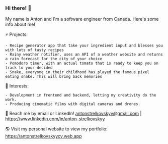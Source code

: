 ### Hi there! 👋

My name is Anton and I'm a software engineer from Canada. Here's some info about me!

⚡ Projects:
    
    - Recipe generator app that take your ingredient input and blesses you with lots of tasty recipes
    - Rainy weather notifier, uses an API of a weather website and returns a rain forecast for the city of your choice
    - Pomodoro timer, with an actual tomato that is ready to keep you on track to your decided 
    - Snake, everyone in their childhood has played the famous pixel eating snake. This will bring back memories
    
🌱 Interests:

    - Development in frontend and backend, letting my creativity do the work.
    - Producing cinematic films with digital cameras and drones.

💬 Reach me by email or LinkedIn! antonstrelkovskyy@gmail.com | https://www.linkedin.com/in/anton-strelkovskyy

🌎 Visit my personal website to view my portfolio: https://antonstrelkovskyycv.web.app

